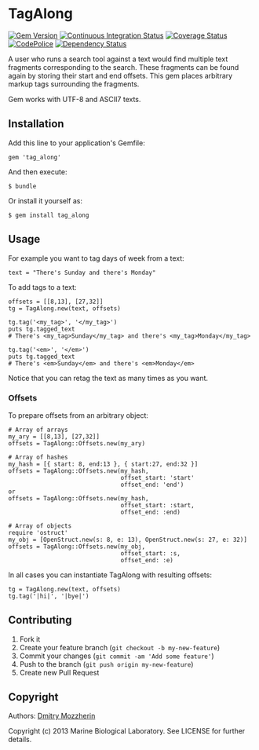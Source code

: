 TagAlong
========

[![Gem Version][1]][2]
[![Continuous Integration Status][3]][4]
[![Coverage Status][5]][6]
[![CodePolice][7]][8]
[![Dependency Status][9]][10]

A user who runs a search tool against a text would find 
multiple text fragments corresponding to the search.
These fragments can be found again by storing their 
start and end offsets. This gem places arbitrary
markup tags surrounding the fragments.

Gem works with UTF-8 and ASCII7 texts.

Installation
------------

Add this line to your application's Gemfile:

    gem 'tag_along'

And then execute:

    $ bundle

Or install it yourself as:

    $ gem install tag_along

Usage
-----

For example you want to tag days of week from a text:

    text = "There's Sunday and there's Monday"

To add tags to a text:

    offsets = [[8,13], [27,32]]
    tg = TagAlong.new(text, offsets)
    
    tg.tag('<my_tag>', '</my_tag>')
    puts tg.tagged_text
    # There's <my_tag>Sunday</my_tag> and there's <my_tag>Monday</my_tag>
    
    tg.tag('<em>', '</em>')
    puts tg.tagged_text
    # There's <em>Sunday</em> and there's <em>Monday</em>

Notice that you can retag the text as many times as you want.

### Offsets
  
To prepare offsets from an arbitrary object:
    
    # Array of arrays
    my_ary = [[8,13], [27,32]]
    offsets = TagAlong::Offsets.new(my_ary)

    # Array of hashes
    my_hash = [{ start: 8, end:13 }, { start:27, end:32 }]
    offsets = TagAlong::Offsets.new(my_hash,
                                    offset_start: 'start'
                                    offset_end: 'end')
    or
    offsets = TagAlong::Offsets.new(my_hash,
                                    offset_start: :start,
                                    offset_end: :end)

    # Array of objects
    require 'ostruct'
    my_obj = [OpenStruct.new(s: 8, e: 13), OpenStruct.new(s: 27, e: 32)]
    offsets = TagAlong::Offsets.new(my_obj,
                                    offset_start: :s,
                                    offset_end: :e)

In all cases you can instantiate TagAlong with resulting offsets:

    tg = TagAlong.new(text, offsets)
    tg.tag('|hi|', '|bye|')

Contributing
------------

1. Fork it
2. Create your feature branch (`git checkout -b my-new-feature`)
3. Commit your changes (`git commit -am 'Add some feature'`)
4. Push to the branch (`git push origin my-new-feature`)
5. Create new Pull Request

Copyright
---------

Authors: [Dmitry Mozzherin][11] 

Copyright (c) 2013 Marine Biological Laboratory. See LICENSE for
further details.

[1]: https://badge.fury.io/rb/tag_along.png
[2]: http://badge.fury.io/rb/tag_along
[3]: https://secure.travis-ci.org/GlobalNamesArchitecture/tag_along.png
[4]: http://travis-ci.org/GlobalNamesArchitecture/tag_along
[5]: https://coveralls.io/repos/GlobalNamesArchitecture/tag_along/badge.png?branch=master
[6]: https://coveralls.io/r/GlobalNamesArchitecture/tag_along?branch=master
[7]: https://codeclimate.com/github/GlobalNamesArchitecture/tag_along.png
[8]: https://codeclimate.com/github/GlobalNamesArchitecture/tag_along
[9]: https://gemnasium.com/GlobalNamesArchitecture/tag_along.png
[10]: https://gemnasium.com/GlobalNamesArchitecture/tag_along
[11]: https://github.com/dimus
